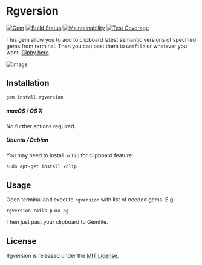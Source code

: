 # Rgversion 
[![Gem](https://img.shields.io/gem/v/rgversion.svg)](https://rubygems.org/gems/rgversion) [![Build Status](https://img.shields.io/travis/vavgustov/rgversion/master.svg)](https://travis-ci.org/vavgustov/rgversion) [![Maintainability](https://api.codeclimate.com/v1/badges/b5d59c13b4d649c321ea/maintainability)](https://codeclimate.com/github/vavgustov/rgversion/maintainability) [![Test Coverage](https://api.codeclimate.com/v1/badges/b5d59c13b4d649c321ea/test_coverage)](https://codeclimate.com/github/vavgustov/rgversion/test_coverage)
 
This gem allow you to add to clipboard latest semantic versions of specified gems from terminal. Then you can past 
them to `Gemfile` or whatever you want. [Giphy here](https://github.com/vavgustov/rgversion/wiki/Giphy).

![image](https://user-images.githubusercontent.com/312873/28492511-d2dbf140-6f0d-11e7-9912-beb8b94a1ca7.png)

## Installation

```bash
gem install rgversion
```

##### macOS / OS X
No further actions required.

##### Ubuntu / Debian
You may need to install `xclip` for clipboard feature:
```bash
sudo apt-get install xclip
``` 

## Usage
Open terminal and execute ``rgversion`` with list of needed gems. E.g:

```
rgversion rails puma pg
```

Then just past your clipboard to Gemfile.

## License

Rgversion is released under the [MIT License](https://opensource.org/licenses/MIT).
